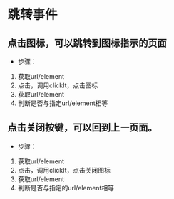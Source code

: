 # 跳转事件
## 点击图标，可以跳转到图标指示的页面
* 步骤：
1. 获取url/element
2. 点击，调用clickIt，点击图标
3. 获取url/element
4. 判断是否与指定url/element相等

## 点击关闭按键，可以回到上一页面。
* 步骤： 
1. 获取url/element
2. 点击，调用clickIt，点击关闭图标
3. 获取url/element
4. 判断是否与指定的url/element相等